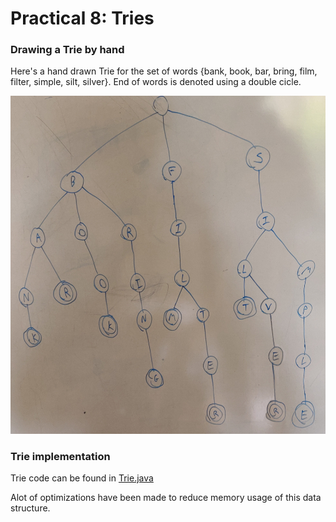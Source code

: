 # Practical 8: Tries

### Drawing a Trie by hand

Here's a hand drawn Trie for the set of words {bank, book, bar, bring, film, filter, simple, silt, silver}.
End of words is denoted using a double cicle.

![Trie drawing](trie.jpg)

### Trie implementation

Trie code can be found in [Trie.java](../src/main/java/ie/davidloftus/algorithms/Trie.java)

Alot of optimizations have been made to reduce memory usage of this data structure.